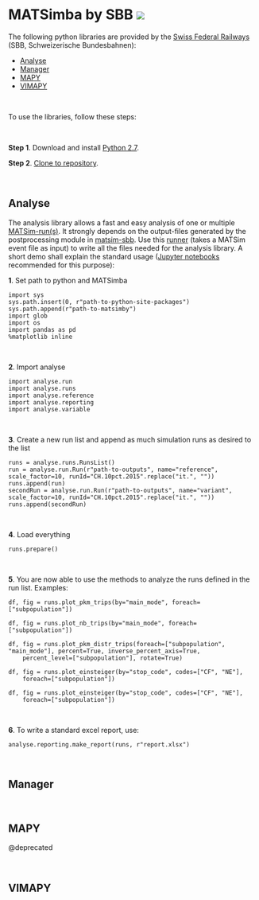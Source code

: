 # MATSimba by SBB [![](https://jitpack.io/v/SchweizerischeBundesbahnen/matsimba.svg)](https://jitpack.io/#SchweizerischeBundesbahnen/matsimba)


The following python libraries are provided by the [Swiss Federal Railways](http://www.sbb.ch/) (SBB, Schweizerische Bundesbahnen):


- [Analyse](#analyse)
- [Manager](#manager)
- [MAPY](#mapy)
- [VIMAPY](#vimapy)

<br />

To use the libraries, follow these steps:

<br />

 **Step 1**. Download and install [Python 2.7](https://www.python.org/download/releases/2.7/).


 **Step 2**. [Clone to repository](https://github.com/SchweizerischeBundesbahnen/matsim-sbb-extensions.git).

<br />

## Analyse <span id="analyse" />


The analysis library allows a fast and easy analysis of one or multiple [MATSim-run(s)](http://www.matsim.org/). It strongly depends on the output-files
generated by the postprocessing module in [matsim-sbb](https://github.com/SchweizerischeBundesbahnen/matsim-sbb). Use this
[runner](https://github.com/SchweizerischeBundesbahnen/matsim-sbb/blob/master/src/main/java/ch/sbb/matsim/analysis/RunSBBPostProcessing.java)
(takes a MATSim event file as input) to write all the files needed for the analysis library. A short demo shall explain the
standard usage ([Jupyter notebooks](http://jupyter.org/) recommended for this purpose):


**1**. Set path to python and MATSimba

```$python
import sys
sys.path.insert(0, r"path-to-python-site-packages")
sys.path.append(r"path-to-matsimby")
import glob
import os
import pandas as pd
%matplotlib inline
```

<br />

**2**. Import analyse

```$python
import analyse.run
import analyse.runs
import analyse.reference
import analyse.reporting
import analyse.variable
```

<br />

**3**. Create a new run list and append as much simulation runs as desired to the list

```$python
runs = analyse.runs.RunsList()
run = analyse.run.Run(r"path-to-outputs", name="reference", scale_factor=10, runId="CH.10pct.2015".replace("it.", ""))
runs.append(run)
secondRun = analyse.run.Run(r"path-to-outputs", name="variant", scale_factor=10, runId="CH.10pct.2015".replace("it.", ""))
runs.append(secondRun)
```

<br />

**4**. Load everything

```$python
runs.prepare()
```

<br />

**5**. You are now able to use the methods to analyze the runs defined in the run list. Examples:

```$python
df, fig = runs.plot_pkm_trips(by="main_mode", foreach=["subpopulation"])
```

```$python
df, fig = runs.plot_nb_trips(by="main_mode", foreach=["subpopulation"])
```

```$python
df, fig = runs.plot_pkm_distr_trips(foreach=["subpopulation", "main_mode"], percent=True, inverse_percent_axis=True,
    percent_level=["subpopulation"], rotate=True)
```

```$python
df, fig = runs.plot_einsteiger(by="stop_code", codes=["CF", "NE"],
    foreach=["subpopulation"])
```

```$python
df, fig = runs.plot_einsteiger(by="stop_code", codes=["CF", "NE"],
    foreach=["subpopulation"])
```

<br />

**6**. To write a standard excel report, use:

```$python
analyse.reporting.make_report(runs, r"report.xlsx")
```

<br />

## Manager <span id="manager" />

<br />

## MAPY <span id="mapy" />

@deprecated

<br />

## VIMAPY <span id="vimapy" />

